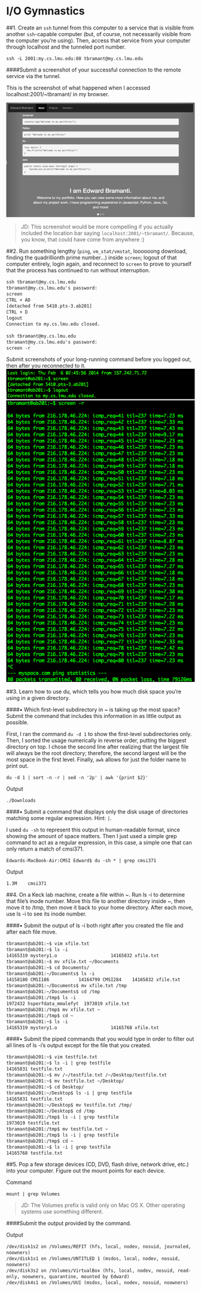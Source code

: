 I/O Gymnastics
==========

##1. Create an `ssh` tunnel from this computer to a service that is visible from another `ssh`-capable computer (but, of course, not necessarily visible from the computer you’re using). Then, access that service from your computer through localhost and the tunneled port number. 

    ssh -L 2001:my.cs.lmu.edu:80 tbramant@my.cs.lmu.edu

####Submit a screenshot of your successful connection to the remote service via the tunnel.

This is the screenshot of what happened when I accessed localhost:2001/~tbramant/ in my browser.

![Screenshot](ssh-tunnel.png)

> JD: This screenshot would be more compelling if you actually included the location bar saying `localhost:2001/~tbramant/`.  Because, you know, that could have come from anywhere :)

##2. Run something lengthy (`ping`, `vm_stat/vmstat`, loooooong download, finding the quadrillionth prime number...) inside `screen`; logout of that computer entirely, login again, and reconnect to `screen` to prove to yourself that the process has continued to run without interruption.

    ssh tbramant@my.cs.lmu.edu
    tbramant@my.cs.lmu.edu's password: 
    screen
    CTRL + AD
    [detached from 5410.pts-3.ab201]
    CTRL + D
    logout
    Connection to my.cs.lmu.edu closed.

    ssh tbramant@my.cs.lmu.edu
    tbramant@my.cs.lmu.edu's password:
    screen -r

Submit screenshots of your long-running command before you logged out, then after you reconnected to it.
![Screenshot](screen-part1.png)
![Screenshot](screen-part2.png)

##3. Learn how to use du, which tells you how much disk space you’re using in a given directory.

####• Which first-level subdirectory in ~ is taking up the most space? Submit the command that includes this information in as little output as possible.

First, I ran the command `du -d 1` to show the first-level subdirectories only. Then, I sorted the usage numerically in reverse order, putting the biggest directory on top. I chose the second line after realizing that the largest file will always be the root directory; therefore, the second largest will be the most space in the first level. Finally, `awk` allows for just the folder name to print out.

    du -d 1 | sort -n -r | sed -n '2p' | awk '{print $2}'

Output
    
    ./Downloads


####• Submit a command that displays only the disk usage of directories matching some regular expression. Hint: `|`.

I used `du -sh` to represent this output in human-readable format, since showing the amount of space matters. Then I just used a simple grep command to act as a regular expression, in this case, a simple one that can only return a match of cmsi371.

    Edwards-MacBook-Air:CMSI Edward$ du -sh * | grep cmsi371
    
Output

    1.3M    cmsi371

##4. On a Keck lab machine, create a file within ~. Run ls -i to determine that file’s inode number. Move this file to another directory inside ~, then move it to /tmp, then move it back to your home directory. After each move, use ls -i to see its inode number.

####• Submit the output of ls -i both right after you created the file and after each file move.

    tbramant@ab201:~$ vim xfile.txt
    tbramant@ab201:~$ ls -i
    14165319 mystery1.o                    14165832 xfile.txt
    tbramant@ab201:~$ mv xfile.txt ~/Documents
    tbramant@ab201:~$ cd Documents/
    tbramant@ab201:~/Documents$ ls -i
    14158180 CMSI186           14164799 CMSI284    14165832 xfile.txt
    tbramant@ab201:~/Documents$ mv xfile.txt /tmp
    tbramant@ab201:~/Documents$ cd /tmp
    tbramant@ab201:/tmp$ ls -i
    1972432 hsperfdata_mmalefyt  1973019 xfile.txt
    tbramant@ab201:/tmp$ mv xfile.txt ~
    tbramant@ab201:/tmp$ cd ~
    tbramant@ab201:~$ ls -i
    14165319 mystery1.o                    14165768 xfile.txt

####• Submit the piped commands that you would type in order to filter out all lines of ls -i’s output except for the file that you created.

    tbramant@ab201:~$ vim testfile.txt
    tbramant@ab201:~$ ls -i | grep testfile
    14165831 testfile.txt
    tbramant@ab201:~$ mv /~/testfile.txt /~/Desktop/testfile.txt
    tbramant@ab201:~$ mv testfile.txt ~/Desktop/
    tbramant@ab201:~$ cd Desktop/
    tbramant@ab201:~/Desktop$ ls -i | grep testfile
    14165831 testfile.txt
    tbramant@ab201:~/Desktop$ mv testfile.txt /tmp/
    tbramant@ab201:~/Desktop$ cd /tmp
    tbramant@ab201:/tmp$ ls -i | grep testfile
    1973019 testfile.txt
    tbramant@ab201:/tmp$ mv testfile.txt ~
    tbramant@ab201:/tmp$ ls -i | grep testfile
    tbramant@ab201:/tmp$ cd ~
    tbramant@ab201:~$ ls -i | grep testfile
    14165768 testfile.txt

##5. Pop a few storage devices (CD, DVD, flash drive, network drive, etc.) into your computer. Figure out the mount points for each device.

Command

    mount | grep Volumes

> JD: The Volumes prefix is valid only on Mac OS X. Other operating systems use something different.

####Submit the output provided by the command.

Output

    /dev/disk1s2 on /Volumes/REFIT (hfs, local, nodev, nosuid, journaled, noowners)
    /dev/disk1s1 on /Volumes/UNTITLED 1 (msdos, local, nodev, nosuid, noowners)
    /dev/disk3s2 on /Volumes/VirtualBox (hfs, local, nodev, nosuid, read-only, noowners, quarantine, mounted by Edward)
    /dev/disk4s1 on /Volumes/UUI (msdos, local, nodev, nosuid, noowners)
